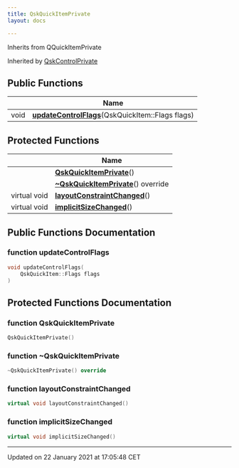 ```yaml
---
title: QskQuickItemPrivate
layout: docs

---
```





Inherits from QQuickItemPrivate

Inherited by [QskControlPrivate](/docs/classes/class_qsk_control_private/)

## Public Functions

|                | Name           |
| -------------- | -------------- |
| void | **[updateControlFlags](/docs/classes/class_qsk_quick_item_private/#function-updatecontrolflags)**(QskQuickItem::Flags flags) |

## Protected Functions

|                | Name           |
| -------------- | -------------- |
| | **[QskQuickItemPrivate](/docs/classes/class_qsk_quick_item_private/#function-qskquickitemprivate)**() |
| | **[~QskQuickItemPrivate](/docs/classes/class_qsk_quick_item_private/#function-~qskquickitemprivate)**() override |
| virtual void | **[layoutConstraintChanged](/docs/classes/class_qsk_quick_item_private/#function-layoutconstraintchanged)**() |
| virtual void | **[implicitSizeChanged](/docs/classes/class_qsk_quick_item_private/#function-implicitsizechanged)**() |

## Public Functions Documentation

### function updateControlFlags

```cpp
void updateControlFlags(
    QskQuickItem::Flags flags
)
```


## Protected Functions Documentation

### function QskQuickItemPrivate

```cpp
QskQuickItemPrivate()
```


### function ~QskQuickItemPrivate

```cpp
~QskQuickItemPrivate() override
```


### function layoutConstraintChanged

```cpp
virtual void layoutConstraintChanged()
```


### function implicitSizeChanged

```cpp
virtual void implicitSizeChanged()
```


-------------------------------

Updated on 22 January 2021 at 17:05:48 CET